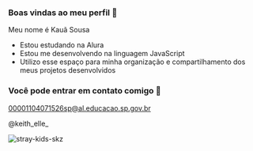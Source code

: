 ### Boas vindas ao meu perfil 🖤

Meu nome é Kauã Sousa

- Estou estudando na Alura
- Estou me desenvolvendo na linguagem JavaScript
- Utilizo esse espaço para minha organização e compartilhamento dos meus projetos desenvolvidos

### Você pode entrar em contato comigo 📧

00001104071526sp@al.educacao.sp.gov.br

@keith_elle_



![stray-kids-skz](https://github.com/user-attachments/assets/31e866b4-5449-44c1-86f1-214196d8c932)

